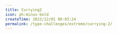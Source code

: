 ```yaml
---
title: Currying2
icon: ph:minus-bold
createTime: 2022/12/01 08:03:24
permalink: /type-challenges/extreme/currying-2/
---
```

